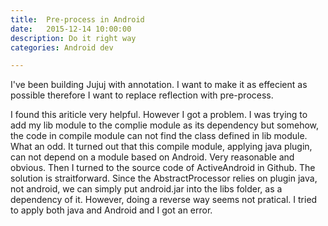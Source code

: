 ```yaml
---
title:  Pre-process in Android 
date:   2015-12-14 10:00:00
description: Do it right way
categories: Android dev

---
```



I've been building Jujuj with annotation. I want to make it as effecient as possible therefore I want to replace reflection with pre-process.

I found this ariticle very helpful. However I got a problem. I was trying to add my lib module to the complie module as its dependency but somehow, the code in compile module can not find the class defined in lib module. What an odd. It turned out that this compile module, applying java plugin, can not depend on a module based on Android. Very reasonable and obvious. Then I turned to the source code of ActiveAndroid in Github. The solution is straitforward. Since the AbstractProcessor relies on plugin java, not android, we can simply put android.jar into the libs folder, as a dependency of it. However, doing a reverse way seems not pratical. I tried to apply both java and Android and I got an error.
